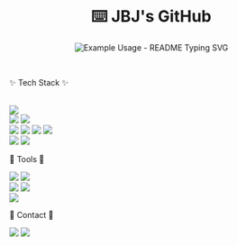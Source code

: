 <p align="center">
  <h1 align="center">⌨️ JBJ's GitHub</h3>
</p>

<p align="center">
  <img src="https://readme-typing-svg.demolab.com/?lines=Welcome+to+JBJ's+GitHub!;조범준의+깃허브에+오신걸+환영합니다!;&font=Fira%20Code&center=true&width=380&height=50&duration=4000&pause=1000" alt="Example Usage - README Typing SVG">
</p>

<br/>

✨ Tech Stack ✨

<br/>

<img src="https://img.shields.io/badge/React-20232a.svg?style=for-the-badge&logo=react&logoColor=61DAFB" />
<br/>
<img src="https://img.shields.io/badge/javascript-20232a?style=for-the-badge&logo=javascript&logoColor=#F7DF1E.svg" />
<img src="https://img.shields.io/badge/typescript-20232a?style=for-the-badge&logo=typescript&logoColor=#3178C6.svg" />
<br/>
<img src="https://img.shields.io/badge/html5-20232a?style=for-the-badge&logo=html5&logoColor=#E34F26.svg" />
<img src="https://img.shields.io/badge/tailwind+css-20232a?style=for-the-badge&logo=tailwindcss&logoColor=#06B6D4.svg" />
<img src="https://img.shields.io/badge/vanillaextract+css-20232a?style=for-the-badge&logo=css3&logoColor=#ECD53F.svg" />
<img src="https://img.shields.io/badge/css3-20232a?style=for-the-badge&logo=css3&logoColor=#1572B6.svg" />
<br/>
<img src="https://img.shields.io/badge/tanstackquery-20232a?style=for-the-badge&logo=reactquery&logoColor=#FF4154.svg" />
<img src="https://img.shields.io/badge/reactrouter-20232a?style=for-the-badge&logo=reactrouter&logoColor=#CA4245.svg" />

<br/>

🔨 Tools 🔨

<img src="https://img.shields.io/badge/reactrouter-20232a?style=for-the-badge&logo=reactrouter&logoColor=#CA4245.svg" />
<img src="https://img.shields.io/badge/reactrouter-20232a?style=for-the-badge&logo=reactrouter&logoColor=#CA4245.svg" />
<br/>
<img src="https://img.shields.io/badge/reactrouter-20232a?style=for-the-badge&logo=reactrouter&logoColor=#CA4245.svg" />
<img src="https://img.shields.io/badge/reactrouter-20232a?style=for-the-badge&logo=reactrouter&logoColor=#CA4245.svg" />
<br/>
<img src="https://img.shields.io/badge/reactrouter-20232a?style=for-the-badge&logo=reactrouter&logoColor=#CA4245.svg" />

<br/>

📌 Contact 📌

<img src="https://img.shields.io/badge/reactrouter-20232a?style=for-the-badge&logo=reactrouter&logoColor=#CA4245.svg" />
<img src="https://img.shields.io/badge/reactrouter-20232a?style=for-the-badge&logo=reactrouter&logoColor=#CA4245.svg" />
